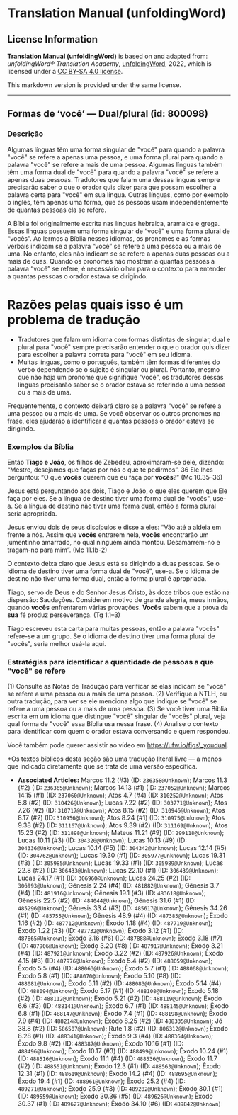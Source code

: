 # Translation Manual (unfoldingWord)

## License Information

**Translation Manual (unfoldingWord)** is based on and adapted from: _unfoldingWord® Translation Academy_, [unfoldingWord](https://unfoldingword.org/utw), 2022, which is licensed under a [CC BY-SA 4.0 license](https://creativecommons.org/licenses/by-sa/4.0/legalcode.en).

This markdown version is provided under the same license.



--------------------------------

## Formas de ‘você’ — Dual/plural (id: 800098)

### Descrição

Algumas línguas têm uma forma singular de "você" para quando a palavra "você" se refere a apenas uma pessoa, e uma forma plural para quando a palavra "você" se refere a mais de uma pessoa. Algumas línguas também têm uma forma dual de "você" para quando a palavra "você" se refere a apenas duas pessoas. Tradutores que falam uma dessas línguas sempre precisarão saber o que o orador quis dizer para que possam escolher a palavra certa para "você" em sua língua. Outras línguas, como por exemplo o inglês, têm apenas uma forma, que as pessoas usam independentemente de quantas pessoas ela se refere.

A Bíblia foi originalmente escrita nas línguas hebraica, aramaica e grega. Essas línguas possuem uma forma singular de “você” e uma forma plural de “vocês”. Ao lermos a Bíblia nesses idiomas, os pronomes e as formas verbais indicam se a palavra “você” se refere a uma pessoa ou a mais de uma. No entanto, eles não indicam se se refere a apenas duas pessoas ou a mais de duas. Quando os pronomes não mostram a quantas pessoas a palavra “você” se refere, é necessário olhar para o contexto para entender a quantas pessoas o orador estava se dirigindo.

Razões pelas quais isso é um problema de tradução
=================================================

* Tradutores que falam um idioma com formas distintas de singular, dual e plural para "você" sempre precisarão entender o que o orador quis dizer para escolher a palavra correta para "você" em seu idioma.
* Muitas línguas, como o português, também têm formas diferentes do verbo dependendo se o sujeito é singular ou plural. Portanto, mesmo que não haja um pronome que signifique "você", os tradutores dessas línguas precisarão saber se o orador estava se referindo a uma pessoa ou a mais de uma.

Frequentemente, o contexto deixará claro se a palavra "você" se refere a uma pessoa ou a mais de uma. Se você observar os outros pronomes na frase, eles ajudarão a identificar a quantas pessoas o orador estava se dirigindo.

### Exemplos da Bíblia

Então **Tiago e João**, os filhos de Zebedeu, aproximaram\-se dele, dizendo: “Mestre, desejamos que faças por nós o que te pedirmos”. 36 Ele lhes perguntou: “O que **vocês** querem que eu faça por **vocês**?” (Mc 10\.35–36\)

Jesus está perguntando aos dois, Tiago e João, o que eles querem que Ele faça por eles. Se a língua de destino tiver uma forma dual de "vocês", use\-a. Se a língua de destino não tiver uma forma dual, então a forma plural seria apropriada.

Jesus enviou dois de seus discípulos e disse a eles: “Vão até a aldeia em frente a nós. Assim que **vocês** entrarem nela, **vocês** encontrarão um jumentinho amarrado, no qual ninguém ainda montou. Desamarrem\-no e tragam\-no para mim”. (Mc 11\.1b\-2\)

O contexto deixa claro que Jesus está se dirigindo a duas pessoas. Se o idioma de destino tiver uma forma dual de "você", use\-a. Se o idioma de destino não tiver uma forma dual, então a forma plural é apropriada.

Tiago, servo de Deus e do Senhor Jesus Cristo, às doze tribos que estão na dispersão: Saudações. Considerem motivo de grande alegria, meus irmãos, quando **vocês** enfrentarem várias provações. **Vocês** sabem que a prova da **sua** fé produz perseverança. (Tg 1\.1–3\)

Tiago escreveu esta carta para muitas pessoas, então a palavra "vocês" refere\-se a um grupo. Se o idioma de destino tiver uma forma plural de "vocês", seria melhor usá\-la aqui.

### Estratégias para identificar a quantidade de pessoas a que "você" se refere

(1\) Consulte as Notas de Tradução para verificar se elas indicam se "você" se refere a uma pessoa ou a mais de uma pessoa. (2\) Verifique a NTLH, ou outra tradução, para ver se ele menciona algo que indique se "você" se refere a uma pessoa ou a mais de uma pessoa. (3\) Se você tiver uma Bíblia escrita em um idioma que distingue "você" singular de "vocês" plural, veja qual forma de "você" essa Bíblia usa nessa frase. (4\) Analise o contexto para identificar com quem o orador estava conversando e quem respondeu.

Você também pode querer assistir ao vídeo em https://ufw.io/figs\_youdual.

\*Os textos bíblicos desta seção são uma tradução literal livre — a menos que indicado diretamente que se trata de uma versão específica.

* **Associated Articles:** Marcos 11.2 (#3) (ID: `236358@Unknown`); Marcos 11.3 (#2) (ID: `236365@Unknown`); Marcos 14.13 (#1) (ID: `237052@Unknown`); Marcos 14.15 (#1) (ID: `237060@Unknown`); Atos 4.7 (#4) (ID: `310252@Unknown`); Atos 5.8 (#2) (ID: `310426@Unknown`); Lucas 7.22 (#2) (ID: `303771@Unknown`); Atos 7.26 (#2) (ID: `310717@Unknown`); Atos 8.15 (#2) (ID: `310946@Unknown`); Atos 8.17 (#2) (ID: `310956@Unknown`); Atos 8.24 (#1) (ID: `310975@Unknown`); Atos 9.38 (#2) (ID: `311167@Unknown`); Atos 9.39 (#2) (ID: `311169@Unknown`); Atos 15.23 (#2) (ID: `311898@Unknown`); Mateus 11.21 (#9) (ID: `299118@Unknown`); Lucas 10.11 (#3) (ID: `304320@Unknown`); Lucas 10.13 (#9) (ID: `304336@Unknown`); Lucas 10.14 (#5) (ID: `304342@Unknown`); Lucas 12.14 (#5) (ID: `304762@Unknown`); Lucas 19.30 (#1) (ID: `305977@Unknown`); Lucas 19.31 (#3) (ID: `305985@Unknown`); Lucas 19.33 (#1) (ID: `305989@Unknown`); Lucas 22.8 (#2) (ID: `306433@Unknown`); Lucas 22.10 (#1) (ID: `306439@Unknown`); Lucas 24.17 (#1) (ID: `306960@Unknown`); Lucas 24.25 (#2) (ID: `306993@Unknown`); Gênesis 2.24 (#4) (ID: `481882@Unknown`); Gênesis 3.7 (#4) (ID: `481916@Unknown`); Gênesis 19.1 (#3) (ID: `483618@Unknown`); Gênesis 22.5 (#2) (ID: `484044@Unknown`); Gênesis 31.6 (#1) (ID: `485296@Unknown`); Gênesis 33.4 (#3) (ID: `485617@Unknown`); Gênesis 34.26 (#1) (ID: `485755@Unknown`); Gênesis 48.9 (#4) (ID: `487385@Unknown`); Êxodo 1.16 (#2) (ID: `487712@Unknown`); Êxodo 1.18 (#4) (ID: `487719@Unknown`); Êxodo 1.22 (#3) (ID: `487732@Unknown`); Êxodo 3.12 (#1) (ID: `487865@Unknown`); Êxodo 3.16 (#6) (ID: `487888@Unknown`); Êxodo 3.18 (#7) (ID: `487906@Unknown`); Êxodo 3.20 (#8) (ID: `487917@Unknown`); Êxodo 3.21 (#4) (ID: `487921@Unknown`); Êxodo 3.22 (#2) (ID: `487926@Unknown`); Êxodo 4.15 (#3) (ID: `487976@Unknown`); Êxodo 5.4 (#2) (ID: `488059@Unknown`); Êxodo 5.5 (#4) (ID: `488063@Unknown`); Êxodo 5.7 (#1) (ID: `488068@Unknown`); Êxodo 5.8 (#1) (ID: `488070@Unknown`); Êxodo 5.10 (#8) (ID: `488081@Unknown`); Êxodo 5.11 (#2) (ID: `488083@Unknown`); Êxodo 5.14 (#4) (ID: `488094@Unknown`); Êxodo 5.17 (#1) (ID: `488108@Unknown`); Êxodo 5.18 (#2) (ID: `488112@Unknown`); Êxodo 5.21 (#2) (ID: `488119@Unknown`); Êxodo 6.6 (#3) (ID: `488141@Unknown`); Êxodo 6.7 (#1) (ID: `488145@Unknown`); Êxodo 6.8 (#1) (ID: `488147@Unknown`); Êxodo 7.4 (#1) (ID: `488198@Unknown`); Êxodo 7.9 (#4) (ID: `488214@Unknown`); Êxodo 8.25 (#2) (ID: `488335@Unknown`); Jó 38.8 (#2) (ID: `586507@Unknown`); Rute 1.8 (#2) (ID: `806312@Unknown`); Êxodo 8.28 (#1) (ID: `488341@Unknown`); Êxodo 9.3 (#4) (ID: `488364@Unknown`); Êxodo 9.8 (#2) (ID: `488387@Unknown`); Êxodo 10.16 (#1) (ID: `488496@Unknown`); Êxodo 10.17 (#3) (ID: `488499@Unknown`); Êxodo 10.24 (#1) (ID: `488516@Unknown`); Êxodo 11.1 (#4) (ID: `488536@Unknown`); Êxodo 11.7 (#2) (ID: `488551@Unknown`); Êxodo 12.3 (#1) (ID: `488563@Unknown`); Êxodo 12.31 (#1) (ID: `488619@Unknown`); Êxodo 14.2 (#4) (ID: `488695@Unknown`); Êxodo 19.4 (#1) (ID: `488961@Unknown`); Êxodo 25.2 (#4) (ID: `489271@Unknown`); Êxodo 25.9 (#3) (ID: `489282@Unknown`); Êxodo 30.1 (#1) (ID: `489559@Unknown`); Êxodo 30.36 (#5) (ID: `489626@Unknown`); Êxodo 30.37 (#1) (ID: `489627@Unknown`); Êxodo 34.10 (#6) (ID: `489842@Unknown`)

